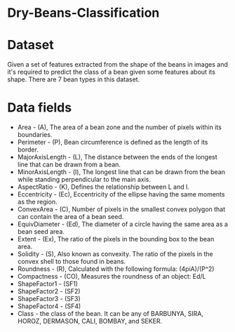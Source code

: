 # Dry-Beans-Classification
# Dataset
Given a set of features extracted from the shape of the beans in images and it's required to predict the class of a bean given some features about its shape. There are 7 bean types in this dataset.

# Data fields

- Area - (A), The area of a bean zone and the number of pixels within its boundaries.       
- Perimeter - (P), Bean circumference is defined as the length of its border.       
- MajorAxisLength - (L), The distance between the ends of the longest line that can be drawn from a bean.        
- MinorAxisLength - (l), The longest line that can be drawn from the bean while standing perpendicular to the main axis.    
- AspectRatio - (K), Defines the relationship between L and l.         
- Eccentricity - (Ec), Eccentricity of the ellipse having the same moments as the region.     
- ConvexArea - (C), Number of pixels in the smallest convex polygon that can contain the area of a bean seed.     
- EquivDiameter - (Ed), The diameter of a circle having the same area as a bean seed area.    
- Extent - (Ex), The ratio of the pixels in the bounding box to the bean area.             
- Solidity - (S), Also known as convexity. The ratio of the pixels in the convex shell to those found in beans.           
- Roundness - (R), Calculated with the following formula: (4piA)/(P^2)           
- Compactness - (CO), Measures the roundness of an object: Ed/L           
- ShapeFactor1 - (SF1)         
- ShapeFactor2 - (SF2)          
- ShapeFactor3 - (SF3)        
- ShapeFactor4 - (SF4)          
- Class - the class of the bean. It can be any of BARBUNYA, SIRA, HOROZ, DERMASON, CALI, BOMBAY, and SEKER.        

